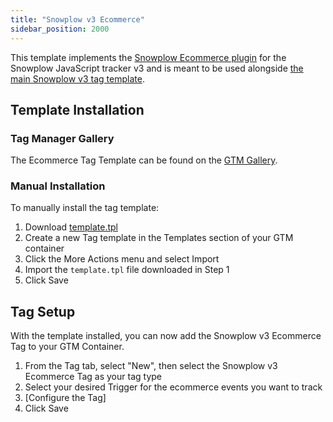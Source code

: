 ```yaml
---
title: "Snowplow v3 Ecommerce"
sidebar_position: 2000
---
```


This template implements the [Snowplow Ecommerce plugin](/docs/sources/trackers/web-trackers/tracking-events/ecommerce/index.md) for the Snowplow JavaScript tracker v3 and is meant to be used alongside [the main Snowplow v3 tag template](/docs/sources/trackers/google-tag-manager/previous-versions/v3/v3-tags/tag-template-guide/index.md).

## Template Installation

### Tag Manager Gallery

The Ecommerce Tag Template can be found on the [GTM Gallery](https://tagmanager.google.com/gallery/#/owners/snowplow/templates/snowplow-gtm-tag-template-ecommerce-v3).

### Manual Installation

To manually install the tag template:

1. Download [template.tpl](https://github.com/snowplow/snowplow-gtm-tag-template-ecommerce-v3)
2. Create a new Tag template in the Templates section of your GTM container
3. Click the More Actions menu and select Import
4. Import the `template.tpl` file downloaded in Step 1
5. Click Save

## Tag Setup

With the template installed, you can now add the Snowplow v3 Ecommerce Tag to your GTM Container.

1. From the Tag tab, select "New", then select the Snowplow v3 Ecommerce Tag as your tag type
2. Select your desired Trigger for the ecommerce events you want to track
3. [Configure the Tag]
4. Click Save

